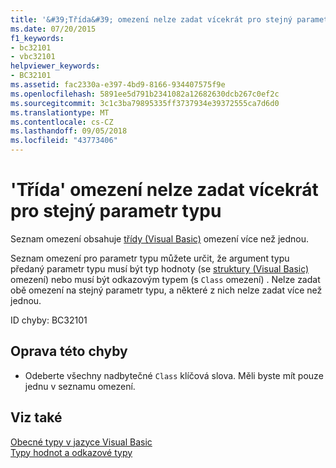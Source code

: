 ```yaml
---
title: '&#39;Třída&#39; omezení nelze zadat vícekrát pro stejný parametr typu'
ms.date: 07/20/2015
f1_keywords:
- bc32101
- vbc32101
helpviewer_keywords:
- BC32101
ms.assetid: fac2330a-e397-4bd9-8166-934407575f9e
ms.openlocfilehash: 5891ee5d791b2341082a12682630dcb267c0ef2c
ms.sourcegitcommit: 3c1c3ba79895335ff3737934e39372555ca7d6d0
ms.translationtype: MT
ms.contentlocale: cs-CZ
ms.lasthandoff: 09/05/2018
ms.locfileid: "43773406"
---
```

# <a name="39class39-constraint-cannot-be-specified-multiple-times-for-the-same-type-parameter"></a>&#39;Třída&#39; omezení nelze zadat vícekrát pro stejný parametr typu
Seznam omezení obsahuje [třídy (Visual Basic)](https://msdn.microsoft.com/library/0777c6e6-46bc-451b-ad70-57b49d4ef4f7) omezení více než jednou.  
  
 Seznam omezení pro parametr typu můžete určit, že argument typu předaný parametr typu musí být typ hodnoty (se [struktury (Visual Basic)](https://msdn.microsoft.com/library/263ce115-ac36-4c05-8cb7-0e0eead5c6d0) omezení) nebo musí být odkazovým typem (s `Class` omezení) . Nelze zadat obě omezení na stejný parametr typu, a některé z nich nelze zadat více než jednou.  
  
 ID chyby: BC32101  
  
## <a name="to-correct-this-error"></a>Oprava této chyby  
  
-   Odeberte všechny nadbytečné `Class` klíčová slova. Měli byste mít pouze jednu v seznamu omezení.  
  
## <a name="see-also"></a>Viz také  
 [Obecné typy v jazyce Visual Basic](../../visual-basic/programming-guide/language-features/data-types/generic-types.md)  
 [Typy hodnot a odkazové typy](../../visual-basic/programming-guide/language-features/data-types/value-types-and-reference-types.md)

